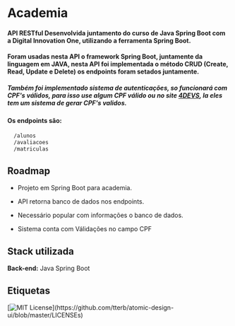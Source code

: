 # Academia

#### API RESTful Desenvolvida juntamento do curso de Java Spring Boot com a Digital Innovation One, utilizando a ferramenta Spring Boot.
#### Foram usadas nesta API o framework Spring Boot, juntamente da linguagem em JAVA, nesta API foi implementada o método CRUD (Create, Read, Update e Delete) os endpoints foram setados juntamente.
##### Também foi implementado sistema de autenticações, so funcionará com CPF's válidos, para isso use algum CPF válido ou no site <a href="https://www.4devs.com.br/gerador_de_cpf">4DEVS</a>, la eles tem um sistema de gerar CPF's validos.

#### Os endpoints são:

```bash
  /alunos
  /avaliacoes
  /matriculas
```


## Roadmap

- Projeto em Spring Boot para academia.

- API retorna banco de dados nos endpoints.

- Necessário popular com informações o banco de dados.
 
- Sistema conta com Válidações no campo CPF



## Stack utilizada

**Back-end:** Java Spring Boot


## Etiquetas


[![MIT License](https://img.shields.io/apm/l/atomic-design-ui.svg?)](https://github.com/tterb/atomic-design-ui/blob/master/LICENSEs)
